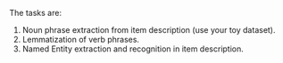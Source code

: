 
The tasks are:
1. Noun phrase extraction from item description (use your toy dataset).
2. Lemmatization of verb phrases.
3. Named Entity extraction and recognition in item description.
